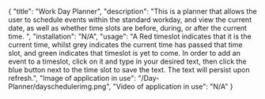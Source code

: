 {
  "title": "Work Day Planner",
  "description": "This is a planner that allows the user to schedule events within the standard workday, and view the current date, as well as whether time slots are before, during, or after the current time. ",
  "installation": "N/A",
  "usage": "A Red timeslot indicates that it is the current time, whilst grey indicates the current time has passed that time slot, and green indicates that timeslot is yet to come. In order to add an event to a timeslot, click on it and type in your desired text, then click the blue button next to the time slot to save the text. The text will persist upon refresh.",
  "Image of application in use": "/Day-Planner/dayschedulerimg.png",
  "Video of application in use": "N/A"
}